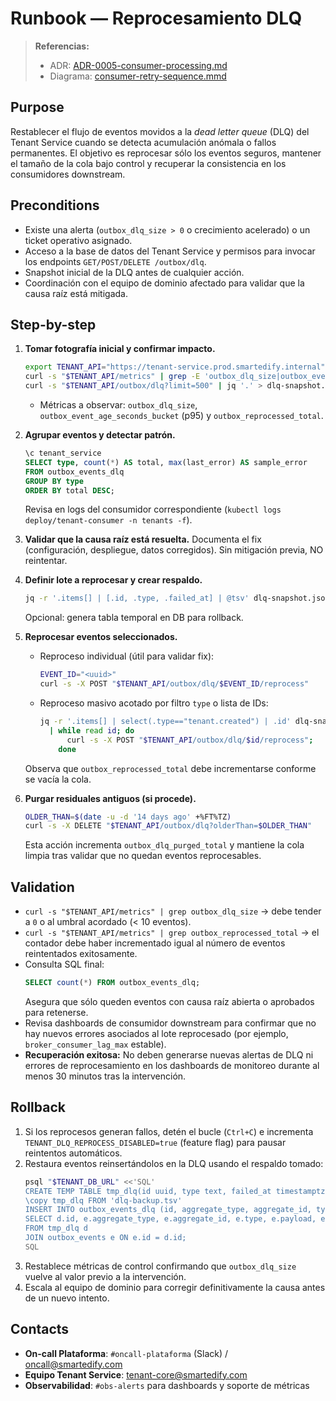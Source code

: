 # Runbook — Reprocesamiento DLQ

> **Referencias:**
> - ADR: [ADR-0005-consumer-processing.md](../design/adr/ADR-0005-consumer-processing.md)
> - Diagrama: [consumer-retry-sequence.mmd](../design/diagrams/consumer-retry-sequence.mmd)

## Purpose
Restablecer el flujo de eventos movidos a la *dead letter queue* (DLQ) del Tenant Service cuando se detecta acumulación anómala o fallos permanentes. El objetivo es reprocesar sólo los eventos seguros, mantener el tamaño de la cola bajo control y recuperar la consistencia en los consumidores downstream.

## Preconditions
- Existe una alerta (`outbox_dlq_size > 0` o crecimiento acelerado) o un ticket operativo asignado.
- Acceso a la base de datos del Tenant Service y permisos para invocar los endpoints `GET/POST/DELETE /outbox/dlq`.
- Snapshot inicial de la DLQ antes de cualquier acción.
- Coordinación con el equipo de dominio afectado para validar que la causa raíz está mitigada.

## Step-by-step
1. **Tomar fotografía inicial y confirmar impacto.**
   ```bash
   export TENANT_API="https://tenant-service.prod.smartedify.internal"
   curl -s "$TENANT_API/metrics" | grep -E 'outbox_dlq_size|outbox_event_age_seconds'
   curl -s "$TENANT_API/outbox/dlq?limit=500" | jq '.' > dlq-snapshot.json
   ```
   - Métricas a observar: `outbox_dlq_size`, `outbox_event_age_seconds_bucket` (p95) y `outbox_reprocessed_total`.

2. **Agrupar eventos y detectar patrón.**
   ```sql
   \c tenant_service
   SELECT type, count(*) AS total, max(last_error) AS sample_error
   FROM outbox_events_dlq
   GROUP BY type
   ORDER BY total DESC;
   ```
   Revisa en logs del consumidor correspondiente (`kubectl logs deploy/tenant-consumer -n tenants -f`).

3. **Validar que la causa raíz está resuelta.** Documenta el fix (configuración, despliegue, datos corregidos). Sin mitigación previa, NO reintentar.

4. **Definir lote a reprocesar y crear respaldo.**
   ```bash
   jq -r '.items[] | [.id, .type, .failed_at] | @tsv' dlq-snapshot.json > dlq-backup.tsv
   ```
   Opcional: genera tabla temporal en DB para rollback.

5. **Reprocesar eventos seleccionados.**
   - Reproceso individual (útil para validar fix):
     ```bash
     EVENT_ID="<uuid>"
     curl -s -X POST "$TENANT_API/outbox/dlq/$EVENT_ID/reprocess"
     ```
   - Reproceso masivo acotado por filtro `type` o lista de IDs:
     ```bash
     jq -r '.items[] | select(.type=="tenant.created") | .id' dlq-snapshot.json \
       | while read id; do
           curl -s -X POST "$TENANT_API/outbox/dlq/$id/reprocess";
         done
     ```
   Observa que `outbox_reprocessed_total` debe incrementarse conforme se vacía la cola.

6. **Purgar residuales antiguos (si procede).**
   ```bash
   OLDER_THAN=$(date -u -d '14 days ago' +%FT%TZ)
   curl -s -X DELETE "$TENANT_API/outbox/dlq?olderThan=$OLDER_THAN"
   ```
   Esta acción incrementa `outbox_dlq_purged_total` y mantiene la cola limpia tras validar que no quedan eventos reprocesables.

## Validation
- `curl -s "$TENANT_API/metrics" | grep outbox_dlq_size` → debe tender a `0` o al umbral acordado (< 10 eventos).
- `curl -s "$TENANT_API/metrics" | grep outbox_reprocessed_total` → el contador debe haber incrementado igual al número de eventos reintentados exitosamente.
- Consulta SQL final:
  ```sql
  SELECT count(*) FROM outbox_events_dlq;
  ```
  Asegura que sólo queden eventos con causa raíz abierta o aprobados para retenerse.
- Revisa dashboards de consumidor downstream para confirmar que no hay nuevos errores asociados al lote reprocesado (por ejemplo, `broker_consumer_lag_max` estable).
- **Recuperación exitosa:** No deben generarse nuevas alertas de DLQ ni errores de reprocesamiento en los dashboards de monitoreo durante al menos 30 minutos tras la intervención.

## Rollback
1. Si los reprocesos generan fallos, detén el bucle (`Ctrl+C`) e incrementa `TENANT_DLQ_REPROCESS_DISABLED=true` (feature flag) para pausar reintentos automáticos.
2. Restaura eventos reinsertándolos en la DLQ usando el respaldo tomado:
   ```bash
   psql "$TENANT_DB_URL" <<'SQL'
   CREATE TEMP TABLE tmp_dlq(id uuid, type text, failed_at timestamptz);
   \copy tmp_dlq FROM 'dlq-backup.tsv'
   INSERT INTO outbox_events_dlq (id, aggregate_type, aggregate_id, type, payload, created_at, failed_at, last_error, retry_count, original_status, moved_reason)
   SELECT d.id, e.aggregate_type, e.aggregate_id, e.type, e.payload, e.created_at, NOW(), e.last_error, e.retry_count, 'failed_permanent', 'rollback'
   FROM tmp_dlq d
   JOIN outbox_events e ON e.id = d.id;
   SQL
   ```
3. Restablece métricas de control confirmando que `outbox_dlq_size` vuelve al valor previo a la intervención.
4. Escala al equipo de dominio para corregir definitivamente la causa antes de un nuevo intento.

## Contacts
- **On-call Plataforma**: `#oncall-plataforma` (Slack) / oncall@smartedify.com
- **Equipo Tenant Service**: tenant-core@smartedify.com
- **Observabilidad**: `#obs-alerts` para dashboards y soporte de métricas
